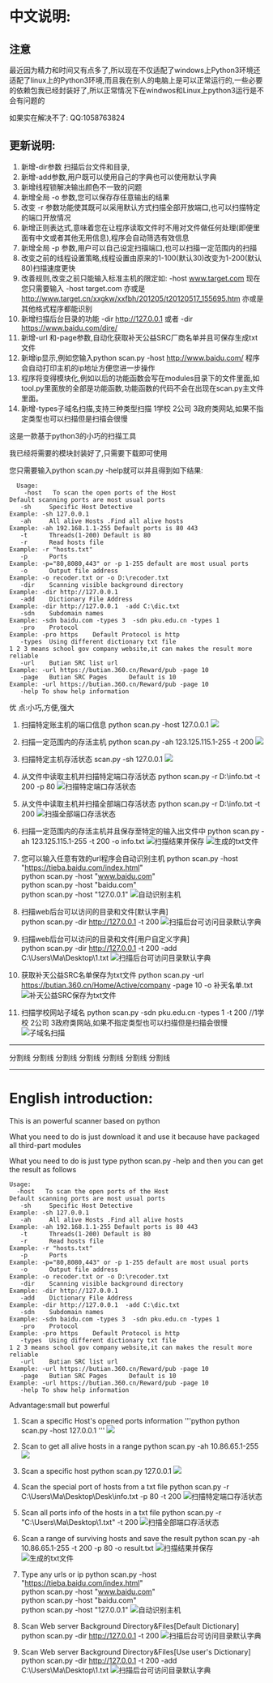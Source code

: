 ﻿﻿﻿中文说明:
========
## 注意
   最近因为精力和时间又有点多了,所以现在不仅适配了windows上Python3环境还适配了linux上的Python3环境,而且我在别人的电脑上是可以正常运行的,一些必要的依赖包我已经封装好了,所以正常情况下在windwos和Linux上python3运行是不会有问题的

   如果实在解决不了:
   QQ:1058763824


## 更新说明:
   1. 新增-dir参数 扫描后台文件和目录,
   2. 新增-add参数,用户既可以使用自己的字典也可以使用默认字典
   3. 新增线程锁解决输出颜色不一致的问题
   4. 新增全局 -o 参数,您可以保存存任意输出的结果
   5. 改变 -r 参数功能使其既可以采用默认方式扫描全部开放端口,也可以扫描特定的端口开放情况
   6. 新增正则表达式,意味着您在让程序读取文件时不用对文件做任何处理(即便里面有中文或者其他无用信息),程序会自动筛选有效信息
   7. 新增全局 -p 参数,用户可以自己设定扫描端口,也可以扫描一定范围内的扫描
   8. 改变之前的线程设置策略,线程设置由原来的1-100(默认30)改变为1-200(默认80)扫描速度更快
   9. 改善规则,改变之前只能输入标准主机的限定如: -host www.target.com 现在您只需要输入 -host target.com 亦或是 http://www.target.cn/xxgkw/xxfbh/201205/t20120517_155695.htm  亦或是其他格式程序都能识别
   10. 新增扫描后台目录的功能  -dir  http://127.0.0.1 或者  -dir https://www.baidu.com/dire/
   11. 新增-url 和-page参数,自动化获取补天公益SRC厂商名单并且可保存生成txt文件
   12. 新增ip显示,例如您输入python scan.py -host http://www.baidu.com/ 程序会自动打印主机的ip地址方便您进一步操作
   13. 程序将变得模块化,例如以后的功能函数会写在modules目录下的文件里面,如tool.py里面放的全部是功能函数,功能函数的代码不会在出现在scan.py主文件里面。
   14. 新增-types子域名扫描,支持三种类型扫描 1学校 2公司 3政府类网站,如果不指定类型也可以扫描但是扫描会很慢

这是一款基于python3的小巧的扫描工具

我已经将需要的模块封装好了,只需要下载即可使用

您只需要输入python scan.py -help就可以并且得到如下结果:  

      Usage:
        -host   To scan the open ports of the Host                             Default scanning ports are most usual ports
       -sh     Specific Host Detective                                        Example: -sh 127.0.0.1
       -ah     All alive Hosts .Find all alive hosts                          Example: -ah 192.168.1.1-255 Default ports is 80 443
       -t      Threads(1-200) Default is 80
       -r      Read hosts file                                                Example: -r "hosts.txt"
       -p      Ports                                                          Example: -p="80,8080,443" or -p 1-255 default are most usual ports
       -o      Output file address                                            Example: -o recoder.txt or -o D:\recoder.txt
       -dir    Scanning visible background directory                          Example: -dir http://127.0.0.1
       -add    Dictionary File Address                                        Example: -dir http://127.0.0.1  -add C:\dic.txt
       -sdn    Subdomain names                                                Example: -sdn baidu.com -types 3  -sdn pku.edu.cn -types 1
       -pro    Protocol                                                       Example: -pro https    Default Protocol is http
       -types  Using different dictionary txt file                            1 2 3 means school gov company website,it can makes the result more reliable
       -url    Butian SRC list url                                            Example: -url https://butian.360.cn/Reward/pub -page 10
       -page   Butian SRC Pages      Default is 10                            Example: -url https://butian.360.cn/Reward/pub -page 10
       -help To show help information


优     点:小巧,方便,强大

 1. 扫描特定账主机的端口信息 python scan.py -host 127.0.0.1
    ![](https://raw.githubusercontent.com/spacesec/images/master/scan/scanHost.png) 
    
 2. 扫描一定范围内的存活主机  python scan.py -ah 123.125.115.1-255 -t 200
    ![](https://raw.githubusercontent.com/spacesec/images/master/scan/8.png)
	
 3. 扫描特定主机存活状态 scan.py -sh 127.0.0.1
    ![](https://raw.githubusercontent.com/spacesec/images/master/scan/scanSpecificHost.png)
 
 4. 从文件中读取主机并扫描特定端口存活状态 python scan.py -r D:\info.txt -t 200 -p 80
    ![扫描特定端口存活状态](https://raw.githubusercontent.com/spacesec/images/master/scan/5.png)

 5. 从文件中读取主机并扫描全部端口存活状态 python scan.py -r D:\info.txt -t 200
    ![扫描全部端口存活状态](https://raw.githubusercontent.com/spacesec/images/master/scan/6.png)

 6. 扫描一定范围内的存活主机并且保存至特定的输入出文件中   python scan.py -ah 123.125.115.1-255 -t 200 -o info.txt
    ![扫描结果并保存](https://raw.githubusercontent.com/spacesec/images/master/scan/1.png)
    ![生成的txt文件](https://raw.githubusercontent.com/spacesec/images/master/scan/2.png)
 
 7. 您可以输入任意有效的url程序会自动识别主机
    python scan.py -host "https://tieba.baidu.com/index.html"  
    python scan.py -host "www.baidu.com"  
    python scan.py -host "baidu.com"  
    python scan.py -host "127.0.0.1"
![自动识别主机](https://raw.githubusercontent.com/spacesec/images/master/scan/7.png)
 
 8. 扫描web后台可以访问的目录和文件[默认字典]  
    python scan.py -dir http://127.0.0.1 -t 200
    ![扫描后台可访问目录默认字典](https://raw.githubusercontent.com/spacesec/images/master/scan/9.png)
 
 9. 扫描web后台可以访问的目录和文件[用户自定义字典]  
    python scan.py -dir http://127.0.0.1 -t 200 -add C:\Users\Ma\Desktop\1.txt
    ![扫描后台可访问目录默认字典](https://raw.githubusercontent.com/spacesec/images/master/scan/10.png)

 10. 获取补天公益SRC名单保存为txt文件 python scan.py  -url  https://butian.360.cn/Home/Active/company -page 10 -o 补天名单.txt
     ![补天公益SRC保存为txt文件](https://raw.githubusercontent.com/spacesec/images/master/scan/11.png)
 
 11. 扫描学校网站子域名  python scan.py -sdn pku.edu.cn -types 1 -t 200     //1学校 2公司 3政府类网站,如果不指定类型也可以扫描但是扫描会很慢
     ![子域名扫描](https://raw.githubusercontent.com/spacesec/images/master/scan/12.png)
 

******************************************************************************
分割线 分割线	分割线	分割线	分割线	分割线	分割线
******************************************************************************
English introduction:
=========
This is an powerful scanner based on python

What you need to do is just download it and use it because have packaged all third-part modules

What you need to do is just type python scan.py -help and then you can get the result as follows
 
    Usage:
      -host   To scan the open ports of the Host                             Default scanning ports are most usual ports
       -sh     Specific Host Detective                                        Example: -sh 127.0.0.1
       -ah     All alive Hosts .Find all alive hosts                          Example: -ah 192.168.1.1-255 Default ports is 80 443
       -t      Threads(1-200) Default is 80
       -r      Read hosts file                                                Example: -r "hosts.txt"
       -p      Ports                                                          Example: -p="80,8080,443" or -p 1-255 default are most usual ports
       -o      Output file address                                            Example: -o recoder.txt or -o D:\recoder.txt
       -dir    Scanning visible background directory                          Example: -dir http://127.0.0.1
       -add    Dictionary File Address                                        Example: -dir http://127.0.0.1  -add C:\dic.txt
       -sdn    Subdomain names                                                Example: -sdn baidu.com -types 3  -sdn pku.edu.cn -types 1
       -pro    Protocol                                                       Example: -pro https    Default Protocol is http
       -types  Using different dictionary txt file                            1 2 3 means school gov company website,it can makes the result more reliable
       -url    Butian SRC list url                                            Example: -url https://butian.360.cn/Reward/pub -page 10
       -page   Butian SRC Pages      Default is 10                            Example: -url https://butian.360.cn/Reward/pub -page 10
       -help To show help information


Advantage:small but powerful 

1. Scan a specific Host's opened ports information '''python   python scan.py -host 127.0.0.1 '''
![](https://raw.githubusercontent.com/spacesec/images/master/scan/scanHost.png) 

2. Scan to get all alive hosts in a range  python scan.py -ah 10.86.65.1-255
![](https://raw.githubusercontent.com/spacesec/images/master/scan/scanAlive.png)

3. Scan a specific host python scan.py 127.0.0.1 
![](https://raw.githubusercontent.com/spacesec/images/master/scan/scanSpecificHost.png)

4. Scan the special port of hosts from a txt file python scan.py -r C:\Users\Ma\Desktop\Desk\info.txt -p 80 -t 200
  ![扫描特定端口存活状态](https://raw.githubusercontent.com/spacesec/images/master/scan/5.png)

5. Scan all ports info of the hosts in a txt file python scan.py -r "C:\Users\Ma\Desktop\1.txt" -t 200
  ![扫描全部端口存活状态](https://raw.githubusercontent.com/spacesec/images/master/scan/6.png)

6. Scan a range  of surviving hosts and save the result  python scan.py -ah 10.86.65.1-255 -t 200 -p 80 -o result.txt
  ![扫描结果并保存](https://raw.githubusercontent.com/spacesec/images/master/scan/1.png)
  ![生成的txt文件](https://raw.githubusercontent.com/spacesec/images/master/scan/2.png)

 7. Type any urls or ip
    python scan.py -host "https://tieba.baidu.com/index.html"  
    python scan.py -host "www.baidu.com"  
    python scan.py -host "baidu.com"  
    python scan.py -host "127.0.0.1"
![自动识别主机](https://raw.githubusercontent.com/spacesec/images/master/scan/7.png)

 8. Scan Web server Background Directory&Files[Default Dictionary]  
    python scan.py -dir http://127.0.0.1 -t 200
    ![扫描后台可访问目录默认字典](https://raw.githubusercontent.com/spacesec/images/master/scan/9.png)
 
 9. Scan Web server Background Directory&Files[Use user's Dictionary]  
    python scan.py -dir http://127.0.0.1 -t 200 -add C:\Users\Ma\Desktop\1.txt
    ![扫描后台可访问目录默认字典](https://raw.githubusercontent.com/spacesec/images/master/scan/10.png)